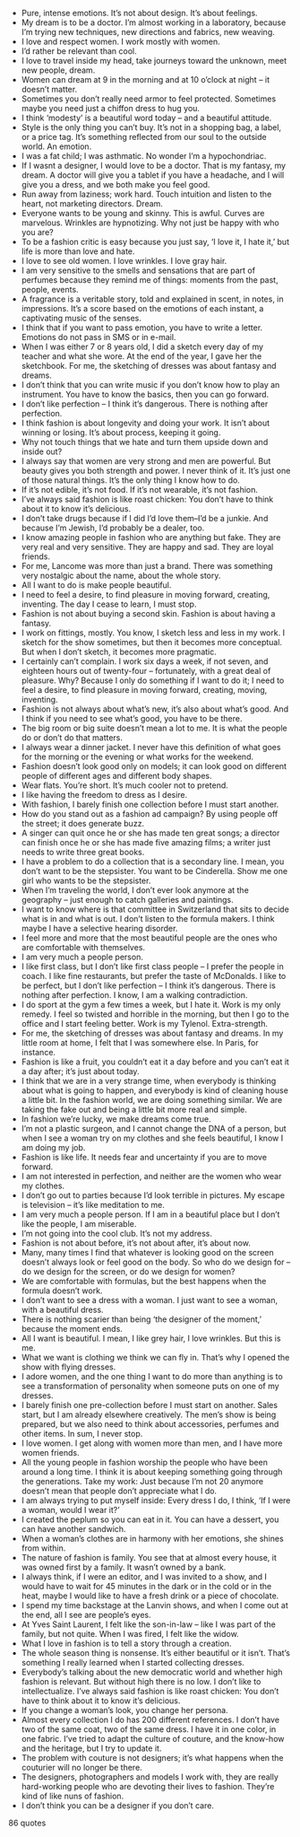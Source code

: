  - Pure, intense emotions. It’s not about design. It’s about feelings.
 - My dream is to be a doctor. I’m almost working in a laboratory, because I’m trying new techniques, new directions and fabrics, new weaving.
 - I love and respect women. I work mostly with women.
 - I’d rather be relevant than cool.
 - I love to travel inside my head, take journeys toward the unknown, meet new people, dream.
 - Women can dream at 9 in the morning and at 10 o’clock at night – it doesn’t matter.
 - Sometimes you don’t really need armor to feel protected. Sometimes maybe you need just a chiffon dress to hug you.
 - I think ‘modesty’ is a beautiful word today – and a beautiful attitude.
 - Style is the only thing you can’t buy. It’s not in a shopping bag, a label, or a price tag. It’s something reflected from our soul to the outside world. An emotion.
 - I was a fat child; I was asthmatic. No wonder I’m a hypochondriac.
 - If I wasnt a designer, I would love to be a doctor. That is my fantasy, my dream. A doctor will give you a tablet if you have a headache, and I will give you a dress, and we both make you feel good.
 - Run away from laziness; work hard. Touch intuition and listen to the heart, not marketing directors. Dream.
 - Everyone wants to be young and skinny. This is awful. Curves are marvelous. Wrinkles are hypnotizing. Why not just be happy with who you are?
 - To be a fashion critic is easy because you just say, ‘I love it, I hate it,’ but life is more than love and hate.
 - I love to see old women. I love wrinkles. I love gray hair.
 - I am very sensitive to the smells and sensations that are part of perfumes because they remind me of things: moments from the past, people, events.
 - A fragrance is a veritable story, told and explained in scent, in notes, in impressions. It’s a score based on the emotions of each instant, a captivating music of the senses.
 - I think that if you want to pass emotion, you have to write a letter. Emotions do not pass in SMS or in e-mail.
 - When I was either 7 or 8 years old, I did a sketch every day of my teacher and what she wore. At the end of the year, I gave her the sketchbook. For me, the sketching of dresses was about fantasy and dreams.
 - I don’t think that you can write music if you don’t know how to play an instrument. You have to know the basics, then you can go forward.
 - I don’t like perfection – I think it’s dangerous. There is nothing after perfection.
 - I think fashion is about longevity and doing your work. It isn’t about winning or losing. It’s about process, keeping it going.
 - Why not touch things that we hate and turn them upside down and inside out?
 - I always say that women are very strong and men are powerful. But beauty gives you both strength and power. I never think of it. It’s just one of those natural things. It’s the only thing I know how to do.
 - If it’s not edible, it’s not food. If it’s not wearable, it’s not fashion.
 - I’ve always said fashion is like roast chicken: You don’t have to think about it to know it’s delicious.
 - I don’t take drugs because if I did I’d love them–I’d be a junkie. And because I’m Jewish, I’d probably be a dealer, too.
 - I know amazing people in fashion who are anything but fake. They are very real and very sensitive. They are happy and sad. They are loyal friends.
 - For me, Lancome was more than just a brand. There was something very nostalgic about the name, about the whole story.
 - All I want to do is make people beautiful.
 - I need to feel a desire, to find pleasure in moving forward, creating, inventing. The day I cease to learn, I must stop.
 - Fashion is not about buying a second skin. Fashion is about having a fantasy.
 - I work on fittings, mostly. You know, I sketch less and less in my work. I sketch for the show sometimes, but then it becomes more conceptual. But when I don’t sketch, it becomes more pragmatic.
 - I certainly can’t complain. I work six days a week, if not seven, and eighteen hours out of twenty-four – fortunately, with a great deal of pleasure. Why? Because I only do something if I want to do it; I need to feel a desire, to find pleasure in moving forward, creating, moving, inventing.
 - Fashion is not always about what’s new, it’s also about what’s good. And I think if you need to see what’s good, you have to be there.
 - The big room or big suite doesn’t mean a lot to me. It is what the people do or don’t do that matters.
 - I always wear a dinner jacket. I never have this definition of what goes for the morning or the evening or what works for the weekend.
 - Fashion doesn’t look good only on models; it can look good on different people of different ages and different body shapes.
 - Wear flats. You’re short. It’s much cooler not to pretend.
 - I like having the freedom to dress as I desire.
 - With fashion, I barely finish one collection before I must start another.
 - How do you stand out as a fashion ad campaign? By using people off the street; it does generate buzz.
 - A singer can quit once he or she has made ten great songs; a director can finish once he or she has made five amazing films; a writer just needs to write three great books.
 - I have a problem to do a collection that is a secondary line. I mean, you don’t want to be the stepsister. You want to be Cinderella. Show me one girl who wants to be the stepsister.
 - When I’m traveling the world, I don’t ever look anymore at the geography – just enough to catch galleries and paintings.
 - I want to know where is that committee in Switzerland that sits to decide what is in and what is out. I don’t listen to the formula makers. I think maybe I have a selective hearing disorder.
 - I feel more and more that the most beautiful people are the ones who are comfortable with themselves.
 - I am very much a people person.
 - I like first class, but I don’t like first class people – I prefer the people in coach. I like fine restaurants, but prefer the taste of McDonalds. I like to be perfect, but I don’t like perfection – I think it’s dangerous. There is nothing after perfection. I know, I am a walking contradiction.
 - I do sport at the gym a few times a week, but I hate it. Work is my only remedy. I feel so twisted and horrible in the morning, but then I go to the office and I start feeling better. Work is my Tylenol. Extra-strength.
 - For me, the sketching of dresses was about fantasy and dreams. In my little room at home, I felt that I was somewhere else. In Paris, for instance.
 - Fashion is like a fruit, you couldn’t eat it a day before and you can’t eat it a day after; it’s just about today.
 - I think that we are in a very strange time, when everybody is thinking about what is going to happen, and everybody is kind of cleaning house a little bit. In the fashion world, we are doing something similar. We are taking the fake out and being a little bit more real and simple.
 - In fashion we’re lucky, we make dreams come true.
 - I’m not a plastic surgeon, and I cannot change the DNA of a person, but when I see a woman try on my clothes and she feels beautiful, I know I am doing my job.
 - Fashion is like life. It needs fear and uncertainty if you are to move forward.
 - I am not interested in perfection, and neither are the women who wear my clothes.
 - I don’t go out to parties because I’d look terrible in pictures. My escape is television – it’s like meditation to me.
 - I am very much a people person. If I am in a beautiful place but I don’t like the people, I am miserable.
 - I’m not going into the cool club. It’s not my address.
 - Fashion is not about before, it’s not about after, it’s about now.
 - Many, many times I find that whatever is looking good on the screen doesn’t always look or feel good on the body. So who do we design for – do we design for the screen, or do we design for women?
 - We are comfortable with formulas, but the best happens when the formula doesn’t work.
 - I don’t want to see a dress with a woman. I just want to see a woman, with a beautiful dress.
 - There is nothing scarier than being ‘the designer of the moment,’ because the moment ends.
 - All I want is beautiful. I mean, I like grey hair, I love wrinkles. But this is me.
 - What we want is clothing we think we can fly in. That’s why I opened the show with flying dresses.
 - I adore women, and the one thing I want to do more than anything is to see a transformation of personality when someone puts on one of my dresses.
 - I barely finish one pre-collection before I must start on another. Sales start, but I am already elsewhere creatively. The men’s show is being prepared, but we also need to think about accessories, perfumes and other items. In sum, I never stop.
 - I love women. I get along with women more than men, and I have more women friends.
 - All the young people in fashion worship the people who have been around a long time. I think it is about keeping something going through the generations. Take my work: Just because I’m not 20 anymore doesn’t mean that people don’t appreciate what I do.
 - I am always trying to put myself inside: Every dress I do, I think, ‘If I were a woman, would I wear it?’
 - I created the peplum so you can eat in it. You can have a dessert, you can have another sandwich.
 - When a woman’s clothes are in harmony with her emotions, she shines from within.
 - The nature of fashion is family. You see that at almost every house, it was owned first by a family. It wasn’t owned by a bank.
 - I always think, if I were an editor, and I was invited to a show, and I would have to wait for 45 minutes in the dark or in the cold or in the heat, maybe I would like to have a fresh drink or a piece of chocolate.
 - I spend my time backstage at the Lanvin shows, and when I come out at the end, all I see are people’s eyes.
 - At Yves Saint Laurent, I felt like the son-in-law – like I was part of the family, but not quite. When I was fired, I felt like the widow.
 - What I love in fashion is to tell a story through a creation.
 - The whole season thing is nonsense. It’s either beautiful or it isn’t. That’s something I really learned when I started collecting dresses.
 - Everybody’s talking about the new democratic world and whether high fashion is relevant. But without high there is no low. I don’t like to intellectualize. I’ve always said fashion is like roast chicken: You don’t have to think about it to know it’s delicious.
 - If you change a woman’s look, you change her persona.
 - Almost every collection I do has 200 different references. I don’t have two of the same coat, two of the same dress. I have it in one color, in one fabric. I’ve tried to adapt the culture of couture, and the know-how and the heritage, but I try to update it.
 - The problem with couture is not designers; it’s what happens when the couturier will no longer be there.
 - The designers, photographers and models I work with, they are really hard-working people who are devoting their lives to fashion. They’re kind of like nuns of fashion.
 - I don’t think you can be a designer if you don’t care.

86 quotes